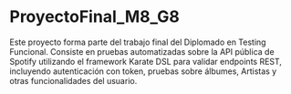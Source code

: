 # ProyectoFinal_M8_G8
Este proyecto forma parte del trabajo final del Diplomado en Testing Funcional. Consiste en pruebas automatizadas sobre la API pública de Spotify utilizando el framework Karate DSL para validar endpoints REST, incluyendo autenticación con token, pruebas sobre álbumes, Artistas y otras funcionalidades del usuario.
